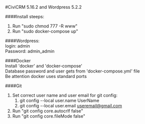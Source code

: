 #CiviCRM 5.16.2 and Wordpress 5.2.2

####Install steeps:
1.  Run "sudo chmod 777 -R www"
2.  Run "sudo docker-compose up"

####Wordpress:   
login: admin  
Password: admin_admin

####Docker   
Install 'docker' and 'docker-compose'   
Database password and user gets from 'docker-compose.yml' file   
Be attention docker uses standard ports   

####Git   
1.  Set correct user name and user email for git config:
    1. git config --local user.name UserName  
    2. git config --local user.email useremail@gmail.com  
2.  Run "git config core.autocrlf false" 
3.  Run "git config core.fileMode false"